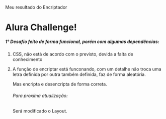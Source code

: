 Meu resultado do Encriptador

# **Alura** **Challenge!**﻿



##### 1° Desafio feito de forma funcional, porém com algumas dependências:

1. CSS, não está de acordo com o previsto, devida a falta de conhecimento

2. A função de encriptar está funconando, com um detalhe não troca uma letra definida por outra também definida, faz de forma aleatória.

   Mas encripta e desencripta de forma correta.

   

   ###### Para proxíma atualização:

   Será modificado o Layout.  





